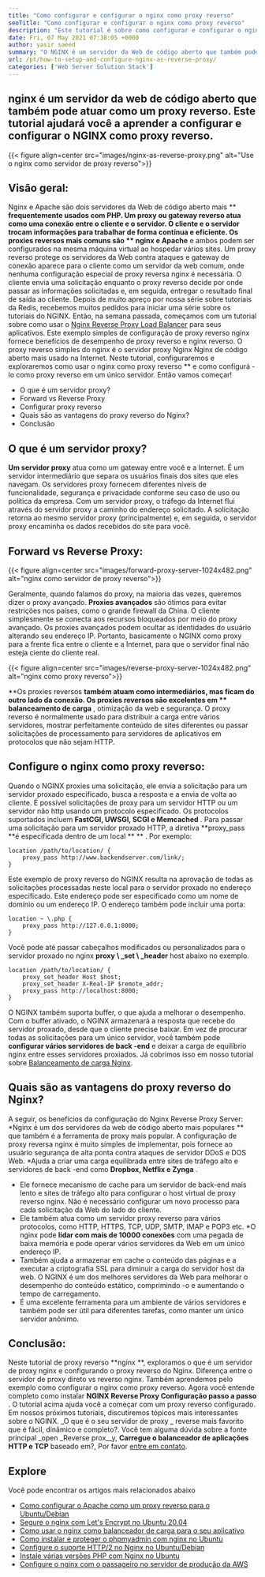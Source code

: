 ```yaml
---
title: "Como configurar e configurar o nginx como proxy reverso" 
seoTitle: "Como configurar e configurar o nginx como proxy reverso" 
description: "Este tutorial é sobre como configurar e configurar o nginx como proxy reverso. O NGINX é considerado um dos servidores da Web de proxy reverso mais populares de código aberto." 
date: Fri, 07 May 2021 07:38:05 +0000
author: yasir saeed
summary: "O NGINX é um servidor da Web de código aberto que também pode atuar como um proxy reverso. Este tutorial ajudará você a aprender a configurar e configurar o NGINX como proxy reverso." 
url: /pt/how-to-setup-and-configure-nginx-as-reverse-proxy/
categories: ['Web Server Solution Stack']
---
```


## nginx é um servidor da web de código aberto que também pode atuar como um proxy reverso. Este tutorial ajudará você a aprender a configurar e configurar o NGINX como proxy reverso.

{{< figure align=center src="images/nginx-as-reverse-proxy.png" alt="Use o nginx como servidor de proxy reverso">}}


## Visão geral:
Nginx e Apache são dois servidores da Web de código aberto mais ** **frequentemente usados ​​com PHP. Um proxy ou gateway reverso atua como uma conexão entre o cliente e o servidor. O cliente e o servidor trocam informações para trabalhar de forma contínua e eficiente. Os proxies reversos mais comuns são **  nginx e Apache**  e ambos podem ser configurados na mesma máquina virtual ao hospedar vários sites. Um proxy reverso protege os servidores da Web contra ataques e gateway de conexão aparece para o cliente como um servidor da web comum, onde nenhuma configuração especial de proxy reversa nginx é necessária. O cliente envia uma solicitação enquanto o proxy reverso decide por onde passar as informações solicitadas e, em seguida, entregar o resultado final de saída ao cliente.
Depois de muito apreço por nossa série sobre tutoriais da Redis, recebemos muitos pedidos para iniciar uma série sobre os tutoriais do NGINX. Então, na semana passada, começamos com um tutorial sobre como usar o [Nginx Reverse Proxy Load Balancer][1] para seus aplicativos. Este exemplo simples de configuração de proxy reverso nginx fornece benefícios de desempenho de proxy reverso e nginx reverso. O proxy reverso simples do nginx é o servidor proxy Nginx Nginx de código aberto mais usado na Internet. Neste tutorial, configuraremos e exploraremos como usar o nginx como proxy reverso ** e como configurá -lo como proxy reverso em um único servidor. Então vamos começar!
  * O que é um servidor proxy?
  * Forward vs Reverse Proxy
  * Configurar proxy reverso
  * Quais são as vantagens do proxy reverso do Nginx?
  * Conclusão

## O que é um servidor proxy?
**Um servidor proxy**  atua como um gateway entre você e a Internet. É um servidor intermediário que separa os usuários finais dos sites que eles navegam. Os servidores proxy fornecem diferentes níveis de funcionalidade, segurança e privacidade conforme seu caso de uso ou política da empresa.
Com um servidor proxy, o tráfego da Internet flui através do servidor proxy a caminho do endereço solicitado. A solicitação retorna ao mesmo servidor proxy (principalmente) e, em seguida, o servidor proxy encaminha os dados recebidos do site para você.

## Forward vs Reverse Proxy:

{{< figure align=center src="images/forward-proxy-server-1024x482.png" alt="nginx como servidor de proxy reverso">}}

Geralmente, quando falamos do proxy, na maioria das vezes, queremos dizer o proxy avançado. **Proxies avançados**  são ótimos para evitar restrições nos países, como o grande firewall da China. O cliente simplesmente se conecta aos recursos bloqueados por meio do proxy avançado. Os proxies avançados podem ocultar as identidades do usuário alterando seu endereço IP. Portanto, basicamente o NGINX como proxy para a frente fica entre o cliente e a Internet, para que o servidor final não esteja ciente do cliente real.

{{< figure align=center src="images/reverse-proxy-server-1024x482.png" alt="nginx como proxy reverso">}}

**Os proxies reversos  **também atuam como intermediários, mas ficam do outro lado da conexão. Os proxies reversos são excelentes em **  balanceamento de carga** , otimização da web e segurança. O proxy reverso é normalmente usado para distribuir a carga entre vários servidores, mostrar perfeitamente conteúdo de sites diferentes ou passar solicitações de processamento para servidores de aplicativos em protocolos que não sejam HTTP.

## Configure o nginx como proxy reverso:
Quando o NGINX proxies uma solicitação, ele envia a solicitação para um servidor proxado especificado, busca a resposta e a envia de volta ao cliente. É possível solicitações de proxy para um servidor HTTP ou um servidor não http usando um protocolo especificado. Os protocolos suportados incluem **FastCGI, UWSGI, SCGI e Memcached** .
Para passar uma solicitação para um servidor proxado HTTP, a diretiva **proxy_pass  **é especificada dentro de um local ** ** . Por exemplo:
```
location /path/to/location/ {
    proxy_pass http://www.backendserver.com/link/;
}
```
Este exemplo de proxy reverso do NGINX resulta na aprovação de todas as solicitações processadas neste local para o servidor proxado no endereço especificado. Este endereço pode ser especificado como um nome de domínio ou um endereço IP. O endereço também pode incluir uma porta:
```
location ~ \.php {
    proxy_pass http://127.0.0.1:8000;
}
```
Você pode até passar cabeçalhos modificados ou personalizados para o servidor proxado no nginx **proxy \ _set \ _header**  host abaixo no exemplo.
```
location /path/to/location/ {
    proxy_set_header Host $host;
    proxy_set_header X-Real-IP $remote_addr;
    proxy_pass http://localhost:8000;
}
```
O NGINX também suporta buffer, o que ajuda a melhorar o desempenho. Com o buffer ativado, o NGINX armazenará a resposta que recebe do servidor proxado, desde que o cliente precise baixar.
Em vez de procurar todas as solicitações para um único servidor, você também pode **configurar vários servidores de back -end**  e deixar a carga de equilíbrio nginx entre esses servidores proxiados. Já cobrimos isso em nosso tutorial sobre [Balanceamento de carga Nginx][1].

## Quais são as vantagens do proxy reverso do Nginx?
A seguir, os benefícios da configuração do Nginx Reverse Proxy Server:
  *Nginx é um dos servidores da web de código aberto mais populares ** que também é a ferramenta de proxy mais popular. A configuração de proxy reversa nginx é muito simples de implementar, pois fornece ao usuário segurança de alta ponta contra ataques de servidor DDoS e DOS Web.
  *Ajuda a criar uma carga equilibrada entre sites de tráfego alto e servidores de back -end como **Dropbox, Netflix e Zynga** .
  * Ele fornece mecanismo de cache para um servidor de back-end mais lento e sites de tráfego alto para configurar o host virtual de proxy reverso nginx. Não é necessário configurar um novo processo para cada solicitação da Web do lado do cliente.
  * Ele também atua como um servidor proxy reverso para vários protocolos, como HTTP, HTTPS, TCP, UDP, SMTP, IMAP e POP3 etc.
  *O nginx pode **lidar com mais de 10000 conexões**  com uma pegada de baixa memória e pode operar vários servidores da Web em um único endereço IP.
  * Também ajuda a armazenar em cache o conteúdo das páginas e a executar a criptografia SSL para diminuir a carga do servidor host da web. O NGINX é um dos melhores servidores da Web para melhorar o desempenho do conteúdo estático, comprimindo -o e aumentando o tempo de carregamento.
  * É uma excelente ferramenta para um ambiente de vários servidores e também pode ser útil para diferentes tarefas, como manter um único servidor anônimo.

## Conclusão:
Neste tutorial de proxy reverso **nginx **, exploramos o que é um servidor de proxy nginx e configurando o proxy reverso do Nginx. Diferença entre o servidor de proxy direto vs reverso nginx. Também aprendemos pelo exemplo como configurar o nginx como proxy reverso. Agora você entende completo como instalar  **NGINX Reverse Proxy Configuração passo a passo**  . O tutorial acima ajuda você a começar com um proxy reverso configurado. Em nossos próximos tutoriais, discutiremos tópicos mais interessantes sobre o NGINX.
_O que é o seu servidor de proxy _ reverse mais favorito que é fácil, dinâmico e completo?. Você tem alguma dúvida sobre a fonte principal _open _Reverse prox__y, **Carregue o balanceador de aplicações HTTP e TCP**  baseado em?, Por favor [entre em contato][2].

## Explore
Você pode encontrar os artigos mais relacionados abaixo
  * [Como configurar o Apache como um proxy reverso para o Ubuntu/Debian][3]
  * [Segure o nginx com Let's Encrypt no Ubuntu 20.04][4]
  * [Como usar o nginx como balanceador de carga para o seu aplicativo][1]
  * [Como instalar e proteger o phpmyadmin com nginx no Ubuntu][5]
  * [Configure o suporte HTTP/2 no Nginx no Ubuntu/Debian][6]
  * [Instale várias versões PHP com Nginx no Ubuntu][7]
  * [Configure o nginx com o passageiro no servidor de produção da AWS][8]

  
[1]: https://blog.containerize.com/web-server-solution-stack/how-to-use-nginx-as-load-balancer-for-your-application/
[2]: mailto:yasir.saeed@aspose.com
[3]: https://blog.containerize.com/web-server-solution-stack/how-to-configure-apache-as-a-reverse-proxy-for-ubuntudebian/
[4]: https://blog.containerize.com/web-server-solution-stack/how-to-secure-nginx-with-letsencrypt-on-ubuntu-20-04/
[5]: https://blog.containerize.com/web-server-solution-stack/how-to-install-and-secure-phpmyadmin-with-nginx-on-ubuntu/
[6]: https://blog.containerize.com/web-server-solution-stack/how-to-configure-http2-support-in-nginx-on-ubuntudebian/
[7]: https://blog.containerize.com/web-server-solution-stack/how-to-install-multiple-php-versions-with-nginx-on-ubuntu/
[8]: https://blog.containerize.com/web-server-solution-stack/how-to-setup-nginx-with-passenger-on-aws-production-server/

